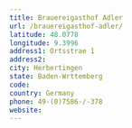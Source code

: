 ```yaml
---
title: Brauereigasthof Adler
url: /brauereigasthof-adler/
latitude: 48.0778
longitude: 9.3996
address1: Ortsstrae 1
address2: 
city: Herbertingen
state: Baden-Wrttemberg
code: 
country: Germany
phone: 49-(0)7586-/-378
website: 
---
```


